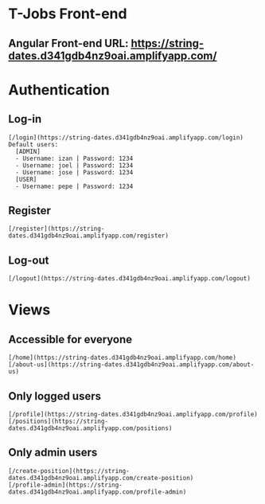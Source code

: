# T-Jobs Front-end
## Angular Front-end URL: https://string-dates.d341gdb4nz9oai.amplifyapp.com/  

# Authentication
## Log-in
```
[/login](https://string-dates.d341gdb4nz9oai.amplifyapp.com/login)
Default users:  
  [ADMIN]  
  - Username: izan | Password: 1234  
  - Username: joel | Password: 1234  
  - Username: jose | Password: 1234  
  [USER]  
  - Username: pepe | Password: 1234  
```
## Register
```
[/register](https://string-dates.d341gdb4nz9oai.amplifyapp.com/register)
```
## Log-out
```
[/logout](https://string-dates.d341gdb4nz9oai.amplifyapp.com/logout)
```

# Views
## Accessible for everyone
```
[/home](https://string-dates.d341gdb4nz9oai.amplifyapp.com/home)
[/about-us](https://string-dates.d341gdb4nz9oai.amplifyapp.com/about-us)
```
## Only logged users
```
[/profile](https://string-dates.d341gdb4nz9oai.amplifyapp.com/profile)
[/positions](https://string-dates.d341gdb4nz9oai.amplifyapp.com/positions)
```
## Only admin users
```
[/create-position](https://string-dates.d341gdb4nz9oai.amplifyapp.com/create-position)
[/profile-admin](https://string-dates.d341gdb4nz9oai.amplifyapp.com/profile-admin)
```
